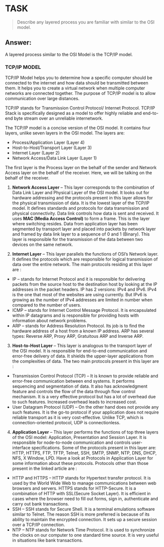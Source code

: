 # TASK
> Describe any layered process you are familiar with similar to the OSI model.

## Answer:

A layered process similar to the OSI Model is the TCP/IP model.

### TCP/IP MODEL

TCP/IP Model helps you to determine how a specific computer should be connected to the internet and how data should be transmitted between them. It helps you to create a virtual network when multiple computer networks are connected together. The purpose of TCP/IP model is to allow communication over large distances.

TCP/IP stands for Transmission Control Protocol/ Internet Protocol. TCP/IP Stack is specifically designed as a model to offer highly reliable and end-to-end byte stream over an unreliable internetwork.

The TCP/IP model is a concise version of the OSI model. It contains four layers, unlike seven layers in the OSI model. The layers are:

* Process/Application Layer (Layer 4)
* Host-to-Host/Transport Layer (Layer 3)
* Internet Layer (Layer 2)
* Network Access/Data Link Layer (Layer 1)

The first layer is the Process layer on the behalf of the sender and Network Access layer on the behalf of the receiver. Here, we will be talking on the behalf of the receiver.

1. **Network Access Layer** –
This layer corresponds to the combination of Data Link Layer and Physical Layer of the OSI model. It looks out for hardware addressing and the protocols present in this layer allows for the physical transmission of data. It is the lowest layer of the TCP/IP model. It defines standards and protocols for data transmission and physical connectivity. Data link controls how data is sent and received. It uses **MAC (Media Access Control)** to form a frame. This is the layer where switching resides. Data from application layer has been segmented by transport layer and placed into packets by network layer and framed by data link layer to a sequence of 0 and 1 (Binary). This layer is responsible for the transmission of the data between two devices on the same network.

2. **Internet Layer** –
This layer parallels the functions of OSI’s Network layer. It defines the protocols which are responsible for logical transmission of data over the entire network. The main protocols residing at this layer are :

  * IP – stands for Internet Protocol and it is responsible for delivering packets from the source host to the      destination host by looking at the IP addresses in the packet headers. IP has 2 versions:
  IPv4 and IPv6. IPv4 is the one that most of the websites are using currently. But IPv6 is growing as the number of IPv4 addresses are limited in number when compared to the number of users.
  * ICMP – stands for Internet Control Message Protocol. It is encapsulated within IP datagrams and is responsible for  providing hosts with information about network problems.
  * ARP – stands for Address Resolution Protocol. Its job is to find the hardware address of a host from a known IP  address. ARP has several types: Reverse ARP, Proxy ARP, Gratuitous ARP and Inverse ARP.

3. **Host-to-Host Layer** –
This layer is analogous to the transport layer of the OSI model. It is responsible for end-to-end communication and error-free delivery of data. It shields the upper-layer applications from the complexities of data. The two main protocols present in this layer are :

  * Transmission Control Protocol (TCP) – It is known to provide reliable and error-free communication between end systems. It performs sequencing and segmentation of data. It also has acknowledgment feature and controls the flow of the data through flow control mechanism. It is a very effective protocol but has a lot of overhead due to such features. Increased overhead leads to increased cost.
  * User Datagram Protocol (UDP) – On the other hand does not provide any such features. It is the go-to protocol if your application does not require reliable transport as it is very cost-effective. Unlike TCP, which is connection-oriented protocol, UDP is connectionless.

4. **Application Layer** –
This layer performs the functions of top three layers of the OSI model: Application, Presentation and Session Layer. It is responsible for node-to-node communication and controls user-interface specifications. Some of the protocols present in this layer are: HTTP, HTTPS, FTP, TFTP, Telnet, SSH, SMTP, SNMP, NTP, DNS, DHCP, NFS, X Window, LPD. Have a look at Protocols in Application Layer for some information about these protocols. Protocols other than those present in the linked article are :

  * HTTP and HTTPS – HTTP stands for Hypertext transfer protocol. It is used by the World Wide Web to manage communications between web browsers and servers. HTTPS stands for HTTP-Secure. It is a combination of HTTP with SSL(Secure Socket Layer). It is efficient in cases where the browser need to fill out forms, sign in, authenticate and carry out bank transactions.
  * SSH – SSH stands for Secure Shell. It is a terminal emulations software similar to Telnet. The reason SSH is more preferred is because of its ability to maintain the encrypted connection. It sets up a secure session over a TCP/IP connection.
  * NTP – NTP stands for Network Time Protocol. It is used to synchronize the clocks on our computer to one standard time source. It is very useful in situations like bank transactions. 